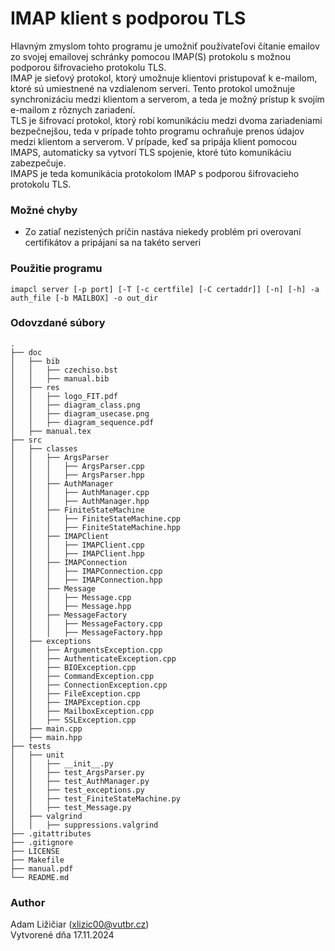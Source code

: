 # IMAP klient s podporou TLS
Hlavným zmyslom tohto programu je umožniť používateľovi čítanie emailov zo svojej emailovej schránky pomocou IMAP(S) protokolu s možnou podporou šifrovacieho protokolu TLS.<br>
IMAP je sieťový protokol, ktorý umožnuje klientovi pristupovať k e-mailom, ktoré sú umiestnené na vzdialenom serveri. Tento protokol umožnuje synchronizáciu medzi klientom a serverom, a teda je možný prístup k svojím e-mailom z rôznych zariadení.<br>
TLS je šifrovací protokol, ktorý robí komunikáciu medzi dvoma zariadeniami bezpečnejšou, teda v prípade tohto programu ochraňuje prenos údajov medzi klientom a serverom. V prípade, keď sa pripája klient pomocou IMAPS, automaticky sa vytvorí TLS spojenie, ktoré túto komunikáciu zabezpečuje.<br>
IMAPS je teda komunikácia protokolom IMAP s podporou šifrovacieho protokolu TLS.<br>

### Možné chyby
* Zo zatiaľ nezistených príčin nastáva niekedy problém pri overovaní certifikátov a pripájaní sa na takéto serveri

### Použitie programu
```
imapcl server [-p port] [-T [-c certfile] [-C certaddr]] [-n] [-h] -a auth_file [-b MAILBOX] -o out_dir
```

### Odovzdané súbory
```
.
├── doc
│   ├── bib
│   │   ├── czechiso.bst
│   │   ├── manual.bib
│   ├── res
│   │   ├── logo_FIT.pdf
│   │   ├── diagram_class.png
│   │   ├── diagram_usecase.png
│   │   ├── diagram_sequence.pdf
│   ├── manual.tex
├── src
│   ├── classes
│   │   ├── ArgsParser
│   │   │   ├── ArgsParser.cpp
│   │   │   ├── ArgsParser.hpp
│   │   ├── AuthManager
│   │   │   ├── AuthManager.cpp
│   │   │   ├── AuthManager.hpp
│   │   ├── FiniteStateMachine
│   │   │   ├── FiniteStateMachine.cpp
│   │   │   ├── FiniteStateMachine.hpp
│   │   ├── IMAPClient
│   │   │   ├── IMAPClient.cpp
│   │   │   ├── IMAPClient.hpp
│   │   ├── IMAPConnection
│   │   │   ├── IMAPConnection.cpp
│   │   │   ├── IMAPConnection.hpp
│   │   ├── Message
│   │   │   ├── Message.cpp
│   │   │   ├── Message.hpp
│   │   ├── MessageFactory
│   │   │   ├── MessageFactory.cpp
│   │   │   ├── MessageFactory.hpp
│   ├── exceptions
│   │   ├── ArgumentsException.cpp
│   │   ├── AuthenticateException.cpp
│   │   ├── BIOException.cpp
│   │   ├── CommandException.cpp
│   │   ├── ConnectionException.cpp
│   │   ├── FileException.cpp
│   │   ├── IMAPException.cpp
│   │   ├── MailboxException.cpp
│   │   ├── SSLException.cpp
│   ├── main.cpp
│   ├── main.hpp
├── tests
│   ├── unit
│   │   ├── __init__.py
│   │   ├── test_ArgsParser.py
│   │   ├── test_AuthManager.py
│   │   ├── test_exceptions.py
│   │   ├── test_FiniteStateMachine.py
│   │   ├── test_Message.py
│   ├── valgrind
│   │   ├── suppressions.valgrind
├── .gitattributes
├── .gitignore
├── LICENSE
├── Makefile
├── manual.pdf
└── README.md
```

### Author
Adam Ližičiar (xlizic00@vutbr.cz)<br>
Vytvorené dňa 17.11.2024